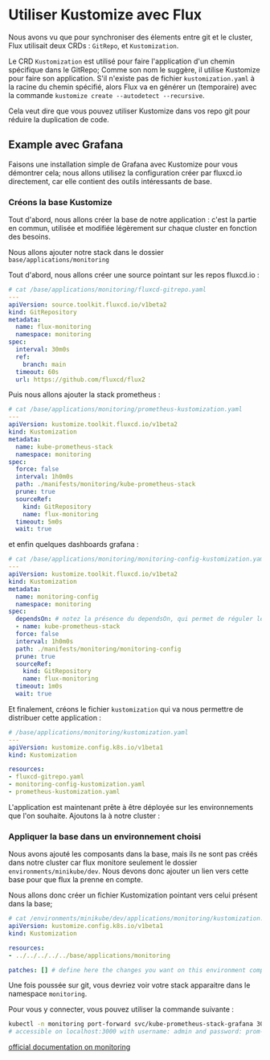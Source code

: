 # Utiliser Kustomize avec Flux

Nous avons vu que pour synchroniser des élements entre git et le cluster, Flux utilisait deux CRDs : `GitRepo`, et `Kustomization`.

Le CRD `Kustomization` est utilisé pour faire l'application d'un chemin spécifique dans le GitRepo; Comme son nom le suggère, il utilise Kustomize pour faire son application. S'il n'existe pas de fichier `kustomization.yaml` à la racine du chemin spécifié, alors Flux va en générer un (temporaire) avec la commande `kustomize create --autodetect --recursive`.

Cela veut dire que vous pouvez utiliser Kustomize dans vos repo git pour réduire la duplication de code.

## Example avec Grafana

Faisons une installation simple de Grafana avec Kustomize pour vous démontrer cela; nous allons utilisez la configuration créer par fluxcd.io directement, car elle contient des outils intéressants de base.

### Créons la base Kustomize

Tout d'abord, nous allons créer la base de notre application : c'est la partie en commun, utilisée et modifiée légèrement sur chaque cluster en fonction des besoins.

Nous allons ajouter notre stack dans le dossier `base/applications/monitoring`

Tout d'abord, nous allons créer une source pointant sur les repos fluxcd.io :

```yaml
# cat /base/applications/monitoring/fluxcd-gitrepo.yaml
---
apiVersion: source.toolkit.fluxcd.io/v1beta2
kind: GitRepository
metadata:
  name: flux-monitoring
  namespace: monitoring
spec:
  interval: 30m0s
  ref:
    branch: main
  timeout: 60s
  url: https://github.com/fluxcd/flux2
```

Puis nous allons ajouter la stack prometheus :
```yaml
# cat /base/applications/monitoring/prometheus-kustomization.yaml
---
apiVersion: kustomize.toolkit.fluxcd.io/v1beta2
kind: Kustomization
metadata:
  name: kube-prometheus-stack
  namespace: monitoring
spec:
  force: false
  interval: 1h0m0s
  path: ./manifests/monitoring/kube-prometheus-stack
  prune: true
  sourceRef:
    kind: GitRepository
    name: flux-monitoring
  timeout: 5m0s
  wait: true
```

et enfin quelques dashboards grafana :

```yaml
# cat /base/applications/monitoring/monitoring-config-kustomization.yaml
---
apiVersion: kustomize.toolkit.fluxcd.io/v1beta2
kind: Kustomization
metadata:
  name: monitoring-config
  namespace: monitoring
spec:
  dependsOn: # notez la présence du dependsOn, qui permet de réguler les déploiements entre eux
  - name: kube-prometheus-stack
  force: false
  interval: 1h0m0s
  path: ./manifests/monitoring/monitoring-config
  prune: true
  sourceRef:
    kind: GitRepository
    name: flux-monitoring
  timeout: 1m0s
  wait: true
```

Et finalement, créons le fichier `kustomization` qui va nous permettre de distribuer cette application :
```yaml
# /base/applications/monitoring/kustomization.yaml
---
apiVersion: kustomize.config.k8s.io/v1beta1
kind: Kustomization

resources:
- fluxcd-gitrepo.yaml
- monitoring-config-kustomization.yaml
- prometheus-kustomization.yaml

```

L'application est maintenant prête à être déployée sur les environnements que l'on souhaite. Ajoutons la à notre cluster :

### Appliquer la base dans un environnement choisi

Nous avons ajouté les composants dans la base, mais ils ne sont pas créés dans notre cluster car flux monitore seulement le dossier `environments/minikube/dev`. Nous devons donc ajouter un lien vers cette base pour que flux la prenne en compte.

Nous allons donc créer un fichier Kustomization pointant vers celui présent dans la base;

```yaml
# cat /environments/minikube/dev/applications/monitoring/kustomization.yaml
apiVersion: kustomize.config.k8s.io/v1beta1
kind: Kustomization

resources:
- ../../../../../base/applications/monitoring

patches: [] # define here the changes you want on this environment compared to the base
```

Une fois poussée sur git, vous devriez voir votre stack apparaitre dans le namespace `monitoring`.

Pour vous y connecter, vous pouvez utiliser la commande suivante :
```bash
kubectl -n monitoring port-forward svc/kube-prometheus-stack-grafana 3000:80
# accessible on localhost:3000 with username: admin and password: prom-operator
```

[official documentation on monitoring](https://fluxcd.io/flux/guides/monitoring/)
